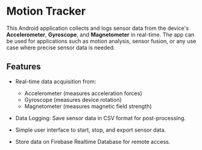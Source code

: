 # Motion Tracker

This Android application collects and logs sensor data from the device's **Accelerometer**, **Gyroscope**, and **Magnetometer** in real-time. The app can be used for applications such as motion analysis, sensor fusion, or any use case where precise sensor data is needed.

## Features

- Real-time data acquisition from:
    - Accelerometer (measures acceleration forces)
    - Gyroscope (measures device rotation)
    - Magnetometer (measures magnetic field strength)

- Data Logging: Save sensor data in CSV format for post-processing.
- Simple user interface to start, stop, and export sensor data.
- Store data on Firebase Realtime Database for remote access.
